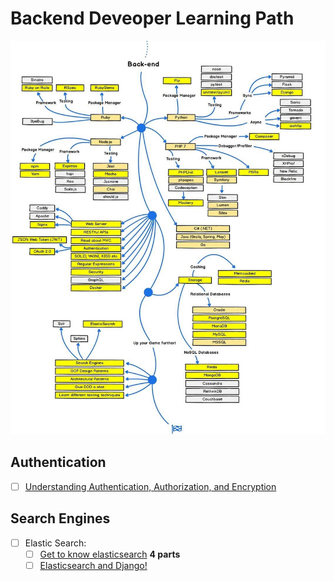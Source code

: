
# Backend Deveoper Learning Path
![](images/path.jpg)

## Authentication
- [ ] [Understanding Authentication, Authorization, and Encryption](https://www.bu.edu/tech/about/security-resources/bestpractice/auth/)

## Search Engines
- [ ] Elastic Search:
  - [ ] [Get to know elasticsearch](https://www.botreetechnologies.com/blog/elasticsearch-with-django-part-4) <b> 4 parts </b>
  - [ ] [Elasticsearch and Django!](https://sunscrapers.com/blog/how-to-use-elasticsearch-with-django/)
